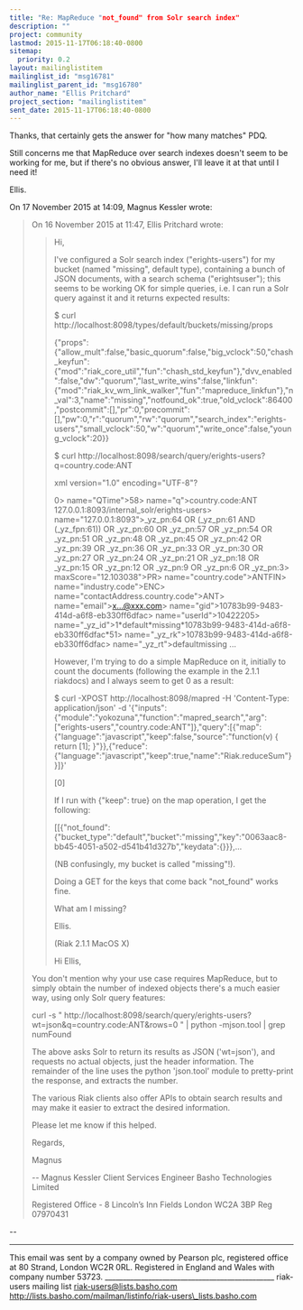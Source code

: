 ```yaml
---
title: "Re: MapReduce "not_found" from Solr search index"
description: ""
project: community
lastmod: 2015-11-17T06:18:40-0800
sitemap:
  priority: 0.2
layout: mailinglistitem
mailinglist_id: "msg16781"
mailinglist_parent_id: "msg16780"
author_name: "Ellis Pritchard"
project_section: "mailinglistitem"
sent_date: 2015-11-17T06:18:40-0800
---
```



Thanks, that certainly gets the answer for "how many matches" PDQ.

Still concerns me that MapReduce over search indexes doesn't seem to be
working for me, but if there's no obvious answer, I'll leave it at that
until I need it!

Ellis.


On 17 November 2015 at 14:09, Magnus Kessler  wrote:

> On 16 November 2015 at 11:47, Ellis Pritchard 
> wrote:
>
>> Hi,
>>
>> I've configured a Solr search index ("erights-users") for my bucket
>> (named "missing", default type), containing a bunch of JSON documents, with
>> a search schema ("erightsuser"); this seems to be working OK for simple
>> queries, i.e. I can run a Solr query against it and it returns expected
>> results:
>>
>> $ curl http://localhost:8098/types/default/buckets/missing/props
>>
>>
>> {"props":{"allow\_mult":false,"basic\_quorum":false,"big\_vclock":50,"chash\_keyfun":{"mod":"riak\_core\_util","fun":"chash\_std\_keyfun"},"dvv\_enabled":false,"dw":"quorum","last\_write\_wins":false,"linkfun":{"mod":"riak\_kv\_wm\_link\_walker","fun":"mapreduce\_linkfun"},"n\_val":3,"name":"missing","notfound\_ok":true,"old\_vclock":86400,"postcommit":[],"pr":0,"precommit":[],"pw":0,"r":"quorum","rw":"quorum","search\_index":"erights-users","small\_vclock":50,"w":"quorum","write\_once":false,"young\_vclock":20}}
>>
>>
>> $ curl
>> http://localhost:8098/search/query/erights-users?q=country.code:ANT
>>
>> xml version="1.0" encoding="UTF-8"?
>>
>> 0> name="QTime">58> name="q">country.code:ANT
>> 127.0.0.1:8093/internal\_solr/erights-users> name="127.0.0.1:8093">\_yz\_pn:64
>> OR (\_yz\_pn:61 AND (\_yz\_fpn:61)) OR \_yz\_pn:60 OR \_yz\_pn:57 OR \_yz\_pn:54 OR
>> \_yz\_pn:51 OR \_yz\_pn:48 OR \_yz\_pn:45 OR \_yz\_pn:42 OR \_yz\_pn:39 OR \_yz\_pn:36
>> OR \_yz\_pn:33 OR \_yz\_pn:30 OR \_yz\_pn:27 OR \_yz\_pn:24 OR \_yz\_pn:21 OR
>> \_yz\_pn:18 OR \_yz\_pn:15 OR \_yz\_pn:12 OR \_yz\_pn:9 OR \_yz\_pn:6 OR
>> \_yz\_pn:3> maxScore="12.103038">PR> name="country.code">ANTFIN> name="industry.code">ENC> name="contactAddress.country.code">ANT> name="email">x...@xxx.com> name="gid">10783b99-9483-414d-a6f8-eb330ff6dfac> name="userId">10422205> name="\_yz\_id">1\*default\*missing\*10783b99-9483-414d-a6f8-eb330ff6dfac\*51> name="\_yz\_rk">10783b99-9483-414d-a6f8-eb330ff6dfac> name="\_yz\_rt">defaultmissing ...
>>
>>
>> However, I'm trying to do a simple MapReduce on it, initially to count
>> the documents (following the example in the 2.1.1 riakdocs) and I always
>> seem to get 0 as a result:
>>
>> $ curl -XPOST http://localhost:8098/mapred -H 'Content-Type:
>> application/json' -d
>> '{"inputs":{"module":"yokozuna","function":"mapred\_search","arg":["erights-users","country.code:ANT"]},"query":[{"map":{"language":"javascript","keep":false,"source":"function(v)
>> { return [1];
>> }"}},{"reduce":{"language":"javascript","keep":true,"name":"Riak.reduceSum"}}]}'
>>
>> [0]
>>
>>
>> If I run with {"keep": true} on the map operation, I get the following:
>>
>>
>> [[{"not\_found":{"bucket\_type":"default","bucket":"missing","key":"0063aac8-bb45-4051-a502-d541b41d327b","keydata":{}}},...
>>
>> (NB confusingly, my bucket is called "missing"!).
>>
>> Doing a GET for the keys that come back "not\_found" works fine.
>>
>>
>> What am I missing?
>>
>>
>> Ellis.
>>
>> (Riak 2.1.1 MacOS X)
>>
>>
>> Hi Ellis,
>
> You don't mention why your use case requires MapReduce, but to simply
> obtain the number of indexed objects there's a much easier way, using only
> Solr query features:
>
> curl -s "
> http://localhost:8098/search/query/erights-users?wt=json&q=country.code:ANT&rows=0
> "
> | python -mjson.tool | grep numFound
>
> The above asks Solr to return its results as JSON ('wt=json'), and
> requests no actual objects, just the header information. The remainder of
> the line uses the python 'json.tool' module to pretty-print the response,
> and extracts the number.
>
> The various Riak clients also offer APIs to obtain search results and may
> make it easier to extract the desired information.
>
> Please let me know if this helped.
>
> Regards,
>
> Magnus
>
>
> --
> Magnus Kessler
> Client Services Engineer
> Basho Technologies Limited
>
> Registered Office - 8 Lincoln’s Inn Fields London WC2A 3BP Reg 07970431
>

-- 

------------------------------
This email was sent by a company owned by Pearson plc, registered office at 
80 Strand, London WC2R 0RL. Registered in England and Wales with company 
number 53723.
\_\_\_\_\_\_\_\_\_\_\_\_\_\_\_\_\_\_\_\_\_\_\_\_\_\_\_\_\_\_\_\_\_\_\_\_\_\_\_\_\_\_\_\_\_\_\_
riak-users mailing list
riak-users@lists.basho.com
http://lists.basho.com/mailman/listinfo/riak-users\_lists.basho.com

